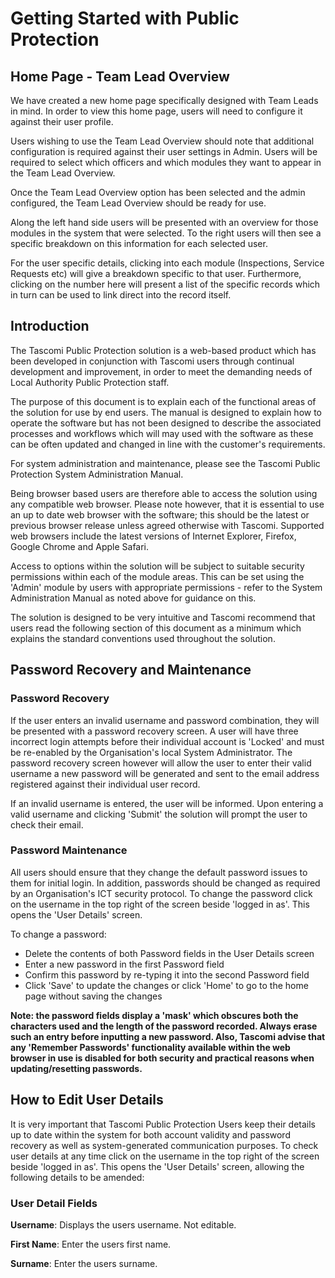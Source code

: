 # Getting Started with Public Protection

## Home Page - Team Lead Overview

We have created a new home page specifically designed with Team Leads in mind. In order to view this home page, users will need to configure it against their user profile.

Users wishing to use the Team Lead Overview should note that additional configuration is required against their user settings in Admin. Users will be required to select which officers and which modules they want to appear in the Team Lead Overview.

Once the Team Lead Overview option has been selected and the admin configured, the Team Lead Overview should be ready for use.

Along the left hand side users will be presented with an overview for those modules in the system that were selected. To the right users will then see a specific breakdown on this information for each selected user.

For the user specific details, clicking into each module (Inspections, Service Requests etc) will give a breakdown specific to that user. Furthermore, clicking on the number here will present a list of the specific records which in turn can be used to link direct into the record itself.

## Introduction

The Tascomi Public Protection solution is a web-based product which has been developed in conjunction with Tascomi users through continual development and improvement, in order to meet the demanding needs of Local Authority Public Protection staff.

The purpose of this document is to explain each of the functional areas of the solution for use by end users. The manual is designed to explain how to operate the software but has not been designed to describe the associated processes and workflows which will may used with the software as these can be often updated and changed in line with the customer's requirements.

For system administration and maintenance, please see the Tascomi Public Protection System Administration Manual.

Being browser based users are therefore able to access the solution using any compatible web browser. Please note however, that it is essential to use an up to date web browser with the software; this should be the latest or previous browser release unless agreed otherwise with Tascomi. Supported web browsers include the latest versions of Internet Explorer, Firefox, Google Chrome and Apple Safari.

Access to options within the solution will be subject to suitable security permissions within each of the module areas. This can be set using the 'Admin' module by users with appropriate permissions - refer to the System Administration Manual as noted above for guidance on this.

The solution is designed to be very intuitive and Tascomi recommend that users read the following section of this document as a minimum which explains the standard conventions used throughout the solution.

## Password Recovery and Maintenance

### Password Recovery

If the user enters an invalid username and password combination, they will be presented with a password recovery screen. A user will have three incorrect login attempts before their individual account is 'Locked' and must be re-enabled by the Organisation's local System Administrator. The password recovery screen however will allow the user to enter their valid username a new password will be generated and sent to the email address registered against their individual user record.

If an invalid username is entered, the user will be informed. Upon entering a valid username and clicking 'Submit' the solution will prompt the user to check their email.

### Password Maintenance

All users should ensure that they change the default password issues to them for initial login. In addition, passwords should be changed as required by an Organisation's ICT security protocol. To change the password click on the username in the top right of the screen beside 'logged in as'. This opens the 'User Details' screen.

To change a password:

- Delete the contents of both Password fields in the User Details screen
- Enter a new password in the first Password field
- Confirm this password by re-typing it into the second Password field
- Click 'Save' to update the changes or click 'Home' to go to the home page without saving the changes

**Note: the password fields display a 'mask' which obscures both the characters used and the length of the password recorded. Always erase such an entry before inputting a new password. Also, Tascomi advise that any 'Remember Passwords' functionality available within the web browser in use is disabled for both security and practical reasons when updating/resetting passwords.**

## How to Edit User Details

It is very important that Tascomi Public Protection Users keep their details up to date within the system for both account validity and password recovery as well as system-generated communication purposes. To check user details at any time click on the username in the top right of the screen beside 'logged in as'. This opens the 'User Details' screen, allowing the following details to be amended:

### User Detail Fields

**Username**: Displays the users username. Not editable.

**First Name**: Enter the users first name.

**Surname**: Enter the users surname.